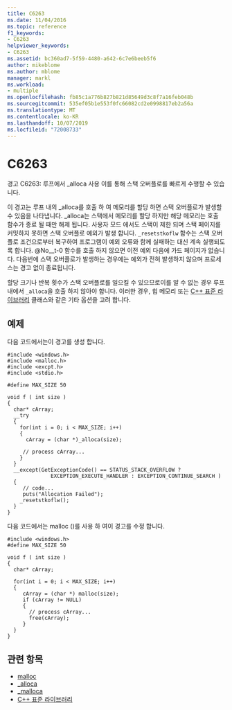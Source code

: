 ```yaml
---
title: C6263
ms.date: 11/04/2016
ms.topic: reference
f1_keywords:
- C6263
helpviewer_keywords:
- C6263
ms.assetid: bc360ad7-5f59-4480-a642-6c7e6beeb5f6
author: mikeblome
ms.author: mblome
manager: markl
ms.workload:
- multiple
ms.openlocfilehash: fb85c1a776b827b821d85649d3c8f7a16feb048b
ms.sourcegitcommit: 535ef05b1e553f0fc66082cd2e0998817eb2a56a
ms.translationtype: MT
ms.contentlocale: ko-KR
ms.lasthandoff: 10/07/2019
ms.locfileid: "72008733"
---
```

# <a name="c6263"></a>C6263
경고 C6263: 루프에서 _alloca 사용 이를 통해 스택 오버플로를 빠르게 수행할 수 있습니다.

 이 경고는 루프 내의 _alloca를 호출 하 여 메모리를 할당 하면 스택 오버플로가 발생할 수 있음을 나타냅니다. _alloca는 스택에서 메모리를 할당 하지만 해당 메모리는 호출 함수가 종료 될 때만 해제 됩니다. 사용자 모드 에서도 스택이 제한 되며 스택 페이지를 커밋하지 못하면 스택 오버플로 예외가 발생 합니다. `_resetstkoflw` 함수는 스택 오버플로 조건으로부터 복구하여 프로그램이 예외 오류와 함께 실패하는 대신 계속 실행되도록 합니다. @No__t-0 함수를 호출 하지 않으면 이전 예외 다음에 가드 페이지가 없습니다. 다음번에 스택 오버플로가 발생하는 경우에는 예외가 전혀 발생하지 않으며 프로세스는 경고 없이 종료됩니다.

 할당 크기나 반복 횟수가 스택 오버플로를 일으킬 수 있으므로이를 알 수 없는 경우 루프 내에서 `_alloca`을 호출 하지 않아야 합니다. 이러한 경우, 힙 메모리 또는 [ C++ 표준 라이브러리](/cpp/standard-library/cpp-standard-library-reference) 클래스와 같은 기타 옵션을 고려 합니다.

## <a name="example"></a>예제
 다음 코드에서는이 경고를 생성 합니다.

```
#include <windows.h>
#include <malloc.h>
#include <excpt.h>
#include <stdio.h>

#define MAX_SIZE 50

void f ( int size )
{
  char* cArray;
  __try
  {
    for(int i = 0; i < MAX_SIZE; i++)
    {
      cArray = (char *)_alloca(size);

     // process cArray...
    }
  }
  __except(GetExceptionCode() == STATUS_STACK_OVERFLOW ?
              EXCEPTION_EXECUTE_HANDLER : EXCEPTION_CONTINUE_SEARCH )
  {
     // code...
     puts("Allocation Failed");
    _resetstkoflw();
  }
}
```

 다음 코드에서는 malloc ()를 사용 하 여이 경고를 수정 합니다.

```
#include <windows.h>
#define MAX_SIZE 50

void f ( int size )
{
  char* cArray;

  for(int i = 0; i < MAX_SIZE; i++)
  {
     cArray = (char *) malloc(size);
     if (cArray != NULL)
     {
       // process cArray...
       free(cArray);
     }
  }
}
```

## <a name="see-also"></a>관련 항목

- [malloc](/cpp/c-runtime-library/reference/malloc)
- [_alloca](/cpp/c-runtime-library/reference/alloca)
- [_malloca](/cpp/c-runtime-library/reference/malloca)
- [C++ 표준 라이브러리](/cpp/standard-library/cpp-standard-library-reference)
